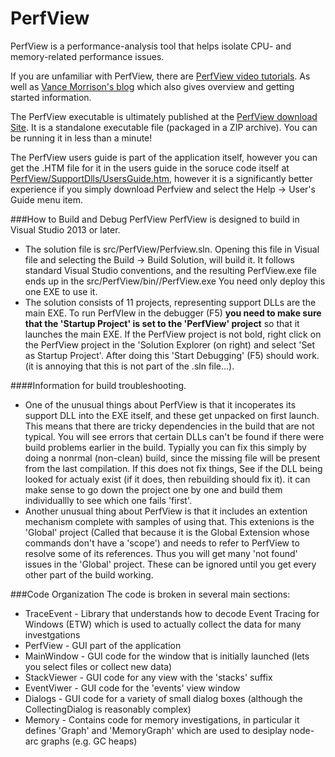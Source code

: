 # PerfView
PerfView is a performance-analysis tool that helps isolate CPU- and memory-related performance issues.

If you are unfamiliar with PerfView, there are [PerfView video tutorials](http://channel9.msdn.com/Series/PerfView-Tutorial). As well as [Vance Morrison's blog](http://blogs.msdn.com/b/vancem/archive/tags/perfview) which also gives overview and getting started information. 

The PerfView executable is ultimately published at the [PerfView download Site](http://www.microsoft.com/en-us/download/details.aspx?id=28567). It is a standalone executable file (packaged in a ZIP archive). You can be running it in less than a minute!  

The PerfView users guide is part of the application itself, however you can get the .HTM file for it in the users guide in the soruce code itself at [PerfView/SupportDlls/UsersGuide.htm](src/PerfView/SupportDlls/UsersGuide.htm), however it is a significantly better experience if you simply download Perfview and select the Help -> User's Guide menu item.  

###How to Build and Debug PerfView 
PerfView is designed to build in Visual Studio 2013 or later.  

  * The solution file is src/PerfView/Perfview.sln.  Opening this file in Visual file and selecting the Build -> Build Solution, will build it.   It follows standard Visual Studio conventions, and the resulting PerfView.exe file ends up in the src/PerfView/bin/<BuildType>/PerfView.exe   You need only deploy this one EXE to use it.  
  * The solution consists of 11 projects, representing support DLLs are the main EXE.   To run PerfVIew in the debugger (F5) **you need to make sure that the 'Startup Project' is set to the 'PerfView' project** so that it launches the main EXE.   If the PerfView project is not bold, right click on the PerfView project in the 'Solution  Explorer (on right) and select 'Set as Startup Project'.    After doing this 'Start Debugging' (F5) should work.   (it is annoying that this is not part of the .sln file...).  

####Information for build troubleshooting.  
* One of the unusual things about PerfView is that it incoperates its support DLL into the EXE itself, and these get unpacked on first launch.  This means that there are tricky dependencies in the build that are not typical.    You will see errors that certain DLLs can't be found if there were build problems earlier in the build.   Typially you can fix this simply by doing a nonrmal (non-clean) build, since the missing file will be present from the last compilation.     If this does not fix things, See if the DLL being looked for actualy exist (if it does, then rebuilding should fix it).   it can make sense to go down the project one by one and build them individuallly to see which one fails 'first'.  
* Another unusual thing about PerfView is that it includes an extention mechanism complete with samples of using that.   This extenions is the 'Global' project (Called that because it is the Global Extension whose commands don't have a 'scope') and needs to refer to PerfView to resolve some of its references.   Thus you will get many 'not found' issues in the 'Global' project.  These can be ignored until you get every other part of the build working. 

###Code Organization
The code is broken in several main sections:
  * TraceEvent - Library that understands how to decode Event Tracing for Windows (ETW) which is used to actually collect the data for many investgations
  * PerfView - GUI part of the application
  * MainWindow - GUI code for the window that is initially launched (lets you select files or collect new data) 
  * StackViewer - GUI code for any view with the 'stacks' suffix
  * EventViwer - GUI code for the 'events' view window
  * Dialogs - GUI code for a variety of small dialog boxes (although the CollectingDialog is reasonably complex)
  * Memory - Contains code for memory investigations, in particular it defines 'Graph' and 'MemoryGraph' which are used to desiplay node-arc graphs (e.g. GC heaps)
